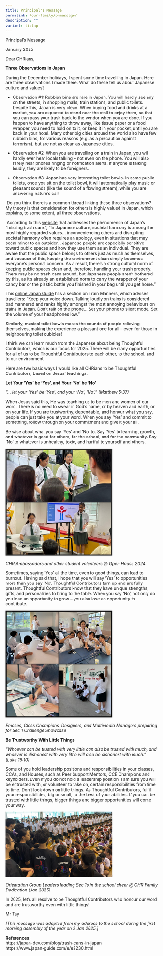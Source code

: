 ```yaml
---
title: Principal's Message
permalink: /our-family/p-message/
description: ""
variant: tiptap
---
```

<p>Principal’s Message</p>
<p>January 2025</p>
<p>Dear CHRians,</p>
<p><strong>Three Observations in Japan</strong>
</p>
<p>During the December holidays, I spent some time travelling in Japan. Here
are three observations I made there. What do these tell us about Japanese
culture and values?</p>
<ul data-tight="true" class="tight">
<li>
<p>Observation #1: Rubbish bins are rare in Japan. You will hardly see any
on the streets, in shopping malls, train stations, and public toilets.
Despite this, Japan is very clean. When buying food and drinks at a market,
you are expected to stand near the stall to enjoy them, so that you can
pass your trash back to the vendor when you are done. If you happen to
have anything to throw away, like tissue paper or a food wrapper, you need
to hold on to it, or keep it in your pocket, until you are back in your
hotel. Many other big cities around the world also have few rubbish bins,
for various reasons (e.g. as a precaution against terrorism), but are not
as clean as Japanese cities.</p>
</li>
<li>
<p>Observation #2: When you are travelling on a train in Japan, you will
hardly ever hear locals talking – not even on the phone. You will also
rarely hear phones ringing or notification alerts. If anyone is talking
loudly, they are likely to be foreigners.</p>
</li>
<li>
<p>Observation #3: Japan has very interesting toilet bowls. In some public
toilets, once you sit on the toilet bowl, it will automatically play music
or pleasant sounds (like the sound of a flowing stream), while you are
answering nature’s call.</p>
</li>
</ul>
<p>&nbsp;Do you think there is a common thread linking these three observations?
My theory is that consideration for others is highly valued in Japan, which
explains, to some extent, all three observations.</p>
<p>&nbsp;According to this <a href="https://japan-dev.com/blog/trash-cans-in-japan" rel="noopener noreferrer nofollow" target="_blank">website</a> that addresses
the phenomenon of Japan’s “missing trash cans”, “In Japanese culture, societal
harmony is among the most highly regarded values… inconveniencing others
and disrupting societal harmony often requires an apology, even in situations
that may seem minor to an outsider… Japanese people are especially sensitive
toward public spaces and how they use them as an individual. They are aware
that the public space belongs to others just as much as themselves, and
because of this, keeping the environment clean simply becomes everyone’s
personal concern. As a result, there’s a strong cultural norm of keeping
public spaces clean and, therefore, handling your trash properly. There
may be no trash cans around, but Japanese people aren’t bothered by this,
as it’s already an established norm to carry the wrapper of your candy
bar or the plastic bottle you finished in your bag until you get home.”</p>
<p>This <a href="https://www.japan-guide.com/e/e2230.html" rel="noopener noreferrer nofollow" target="_blank">online Japan Guide</a> has
a section on Train Manners, which advises travellers: “Keep your voice
down. Talking loudly on trains is considered bad mannered and ranks highly
amongst the most annoying behaviours on trains in Japan. Don’t talk on
the phone… Set your phone to silent mode. Set the volume of your headphones
low.”</p>
<p>Similarly, musical toilet bowls masks the sounds of people relieving themselves,
making the experience a pleasant one for all – even for those in neighbouring
toilet cubicles!</p>
<p>I think we can learn much from the Japanese about being Thoughtful Contributors,
which is our focus for 2025. There will be many opportunities for all of
us to be Thoughtful Contributors to each other, to the school, and to our
environment.</p>
<p>Here are two basic ways I would like all CHRians to be Thoughtful Contributors,
based on Jesus’ teachings.</p>
<p><strong>Let Your ‘Yes’ be ‘Yes’, and Your ‘No’ be ‘No’</strong>
</p>
<p><em>“… let your ‘Yes’ be ‘Yes’, and your ‘No’, ‘No’.” (Matthew 5:37)</em>
</p>
<p>When Jesus said this, He was teaching us to be men and women of our word.
There is no need to swear in God’s name, or by heaven and earth, or on
your life. If you are trustworthy, dependable, and honour what you say,
people can just take you at your word. When you say ‘Yes’ and commit to
something, follow through on your commitment and give it your all.</p>
<p>Be wise about what you say ‘Yes’ and ‘No’ to. Say ‘Yes’ to learning, growth,
and whatever is good for others, for the school, and for the community.
Say ‘No’ to whatever is unhealthy, toxic, and hurtful to yourself and others.</p>
<p></p>
<div class="isomer-image-wrapper">
<img style="width: 70%;" height="auto" width="100%" alt="CHR Ambassadors and other student volunteers @ Open House 2024" src="/images/2025/P Message/Pmessage1.jpg">
</div>
<p><em>CHR Ambassadors and other student volunteers @ Open House 2024</em>
</p>
<p>Sometimes, saying ‘Yes’ all the time, even to good things, can lead to
burnout. Having said that, I hope that you will say ‘Yes’ to opportunities
more than you say ‘No’. Thoughtful Contributors turn up and are fully present.
Thoughtful Contributors know that they have unique strengths, gifts, and
personalities to bring to the table. When you say ‘No’, not only do you
lose an opportunity to grow – you also lose an opportunity to contribute.</p>
<p></p>
<div class="isomer-image-wrapper">
<img style="width: 70%;" height="auto" width="100%" alt="CHR Ambassadors and other student volunteers @ Open House 2024" src="/images/2025/P Message/Pmessage2.jpg">
</div>
<p><em>Emcees, Class Champions, Designers, and Multimedia Managers preparing for Sec 1 Challenge Showcase</em>
</p>
<p><strong>Be Trustworthy With Little Things</strong>
</p>
<p><em>“Whoever can be trusted with very little can also be trusted with much, and whoever is dishonest with very little will also be dishonest with much.” (Luke 16:10)</em>
</p>
<p>Some of you hold leadership positions and responsibilities in your classes,
CCAs, and Houses, such as Peer Support Mentors, CCE Champions and keyholders.
Even if you do not hold a leadership position, I am sure you will be entrusted
with, or volunteer to take on, certain responsibilities from time to time.
Don’t look down on little things. As Thoughtful Contributors, fulfil your
responsibilities, big or small, to the best of your abilities. If you can
be trusted with little things, bigger things and bigger opportunities will
come your way.</p>
<p></p>
<div class="isomer-image-wrapper">
<img style="width: 70%;" height="auto" width="100%" alt="" src="/images/2025/P Message/Pmessage3.jpg">
</div>
<p><em>Orientation Group Leaders leading Sec 1s in the school cheer @ CHR Family Dedication (Jan 2025)</em>
</p>
<p>In 2025, let’s all resolve to be Thoughtful Contributors who honour our
word and are trustworthy even with little things!</p>
<p>Mr Tay</p>
<p><em>[This message was adapted from my address to the school during the first morning assembly of the year on 2 Jan 2025.]</em>
</p>
<p><strong>References:</strong>
<br><a rel="noopener noreferrer nofollow" target="_blank">https://japan-dev.com/blog/trash-cans-in-japan</a>
<br><a rel="noopener noreferrer nofollow" target="_blank">https://www.japan-guide.com/e/e2230.html</a>
</p>